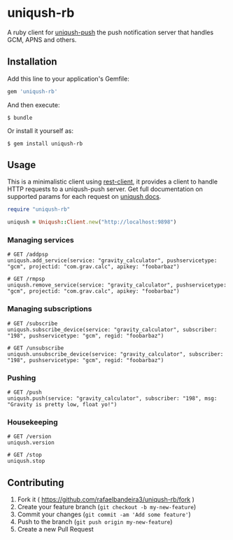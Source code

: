 # uniqush-rb

A ruby client for [uniqush-push](http://uniqush.org) the push notification server that handles GCM, APNS and others.

## Installation

Add this line to your application's Gemfile:

```ruby
gem 'uniqush-rb'
```

And then execute:

    $ bundle

Or install it yourself as:

    $ gem install uniqush-rb

## Usage

This is a minimalistic client using [rest-client](https://github.com/rest-client/rest-client), it provides a client to handle HTTP requests to a uniqush-push server. Get full documentation on supported params for each request on [uniqush docs](http://uniqush.org/documentation/usage.html).

```ruby
require "uniqush-rb"

uniqush = Uniqush::Client.new("http://localhost:9898")
```

### Managing services

```
# GET /addpsp
uniqush.add_service(service: "gravity_calculator", pushservicetype: "gcm", projectid: "com.grav.calc", apikey: "foobarbaz")

# GET /rmpsp
uniqush.remove_service(service: "gravity_calculator", pushservicetype: "gcm", projectid: "com.grav.calc", apikey: "foobarbaz")
```

### Managing subscriptions

```
# GET /subscribe
uniqush.subscribe_device(service: "gravity_calculator", subscriber: "198", pushservicetype: "gcm", regid: "foobarbaz")

# GET /unsubscribe
uniqush.unsubscribe_device(service: "gravity_calculator", subscriber: "198", pushservicetype: "gcm", regid: "foobarbaz")
```

### Pushing

```
# GET /push
uniqush.push(service: "gravity_calculator", subscriber: "198", msg: "Gravity is pretty low, float yo!")
```

### Housekeeping

```
# GET /version
uniqush.version

# GET /stop
uniqush.stop
```

## Contributing

1. Fork it ( https://github.com/rafaelbandeira3/uniqush-rb/fork )
2. Create your feature branch (`git checkout -b my-new-feature`)
3. Commit your changes (`git commit -am 'Add some feature'`)
4. Push to the branch (`git push origin my-new-feature`)
5. Create a new Pull Request
